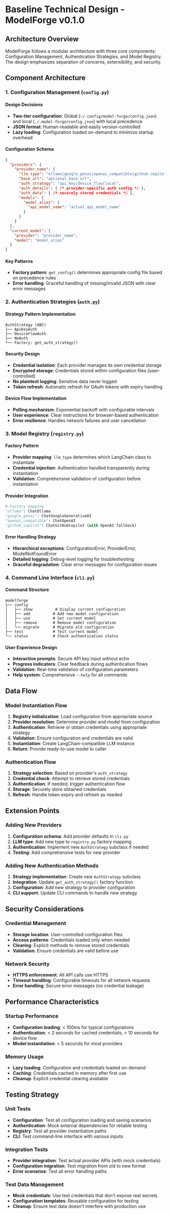 # Baseline Technical Design - ModelForge v0.1.0

## Architecture Overview

ModelForge follows a modular architecture with three core components: Configuration Management, Authentication Strategies, and Model Registry. The design emphasizes separation of concerns, extensibility, and security.

## Component Architecture

### 1. Configuration Management (`config.py`)

#### Design Decisions
- **Two-tier configuration**: Global (`~/.config/model-forge/config.json`) and local (`./.model-forge/config.json`) with local precedence
- **JSON format**: Human-readable and easily version-controlled
- **Lazy loading**: Configuration loaded on-demand to minimize startup overhead

#### Configuration Schema
```json
{
  "providers": {
    "provider_name": {
      "llm_type": "ollama|google_genai|openai_compatible|github_copilot",
      "base_url": "optional_base_url",
      "auth_strategy": "api_key|device_flow|local",
      "auth_details": { /* provider-specific auth config */ },
      "auth_data": { /* securely stored credentials */ },
      "models": {
        "model_alias": {
          "api_model_name": "actual_api_model_name"
        }
      }
    }
  },
  "current_model": {
    "provider": "provider_name",
    "model": "model_alias"
  }
}
```

#### Key Patterns
- **Factory pattern**: `get_config()` determines appropriate config file based on precedence rules
- **Error handling**: Graceful handling of missing/invalid JSON with clear error messages

### 2. Authentication Strategies (`auth.py`)

#### Strategy Pattern Implementation
```
AuthStrategy (ABC)
├── ApiKeyAuth
├── DeviceFlowAuth
├── NoAuth
└── Factory: get_auth_strategy()
```

#### Security Design
- **Credential isolation**: Each provider manages its own credential storage
- **Encrypted storage**: Credentials stored within configuration files (user-controlled)
- **No plaintext logging**: Sensitive data never logged
- **Token refresh**: Automatic refresh for OAuth tokens with expiry handling

#### Device Flow Implementation
- **Polling mechanism**: Exponential backoff with configurable intervals
- **User experience**: Clear instructions for browser-based authentication
- **Error resilience**: Handles network failures and user cancellation

### 3. Model Registry (`registry.py`)

#### Factory Pattern
- **Provider mapping**: `llm_type` determines which LangChain class to instantiate
- **Credential injection**: Authentication handled transparently during instantiation
- **Validation**: Comprehensive validation of configuration before instantiation

#### Provider Integration
```python
# Factory mapping
"ollama": ChatOllama
"google_genai": ChatGoogleGenerativeAI
"openai_compatible": ChatOpenAI
"github_copilot": ChatGitHubCopilot (with OpenAI fallback)
```

#### Error Handling Strategy
- **Hierarchical exceptions**: ConfigurationError, ProviderError, ModelNotFoundError
- **Detailed logging**: Debug-level logging for troubleshooting
- **Graceful degradation**: Clear error messages for configuration issues

### 4. Command Line Interface (`cli.py`)

#### Command Structure
```
modelforge
├── config
│   ├── show          # Display current configuration
│   ├── add          # Add new model configuration
│   ├── use          # Set current model
│   ├── remove       # Remove model configuration
│   └── migrate      # Migrate old configuration
├── test             # Test current model
└── status           # Check authentication status
```

#### User Experience Design
- **Interactive prompts**: Secure API key input without echo
- **Progress indicators**: Clear feedback during authentication flows
- **Validation**: Real-time validation of configuration parameters
- **Help system**: Comprehensive `--help` for all commands

## Data Flow

### Model Instantiation Flow
1. **Registry initialization**: Load configuration from appropriate source
2. **Provider resolution**: Determine provider and model from configuration
3. **Authentication**: Retrieve or obtain credentials using appropriate strategy
4. **Validation**: Ensure configuration and credentials are valid
5. **Instantiation**: Create LangChain-compatible LLM instance
6. **Return**: Provide ready-to-use model to caller

### Authentication Flow
1. **Strategy selection**: Based on provider's `auth_strategy`
2. **Credential check**: Attempt to retrieve stored credentials
3. **Authentication**: If needed, trigger authentication flow
4. **Storage**: Securely store obtained credentials
5. **Refresh**: Handle token expiry and refresh as needed

## Extension Points

### Adding New Providers
1. **Configuration schema**: Add provider defaults in `cli.py`
2. **LLM type**: Add new type to `registry.py` factory mapping
3. **Authentication**: Implement new `AuthStrategy` subclass if needed
4. **Testing**: Add comprehensive tests for new provider

### Adding New Authentication Methods
1. **Strategy implementation**: Create new `AuthStrategy` subclass
2. **Integration**: Update `get_auth_strategy()` factory function
3. **Configuration**: Add new strategy to provider configuration
4. **CLI support**: Update CLI commands to handle new strategy

## Security Considerations

### Credential Management
- **Storage location**: User-controlled configuration files
- **Access patterns**: Credentials loaded only when needed
- **Clearing**: Explicit methods to remove stored credentials
- **Validation**: Ensure credentials are valid before use

### Network Security
- **HTTPS enforcement**: All API calls use HTTPS
- **Timeout handling**: Configurable timeouts for all network requests
- **Error handling**: Secure error messages (no credential leakage)

## Performance Characteristics

### Startup Performance
- **Configuration loading**: < 100ms for typical configurations
- **Authentication**: < 2 seconds for cached credentials, < 10 seconds for device flow
- **Model instantiation**: < 5 seconds for most providers

### Memory Usage
- **Lazy loading**: Configuration and credentials loaded on-demand
- **Caching**: Credentials cached in memory after first use
- **Cleanup**: Explicit credential clearing available

## Testing Strategy

### Unit Tests
- **Configuration**: Test all configuration loading and saving scenarios
- **Authentication**: Mock external dependencies for reliable testing
- **Registry**: Test all provider instantiation paths
- **CLI**: Test command-line interface with various inputs

### Integration Tests
- **Provider integration**: Test actual provider APIs (with mock credentials)
- **Configuration migration**: Test migration from old to new format
- **Error scenarios**: Test all error handling paths

### Test Data Management
- **Mock credentials**: Use test credentials that don't expose real secrets
- **Configuration templates**: Reusable configuration for testing
- **Cleanup**: Ensure test data doesn't interfere with production use
